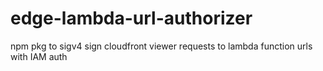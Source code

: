# edge-lambda-url-authorizer
npm pkg to sigv4 sign cloudfront viewer requests to lambda function urls with IAM auth
